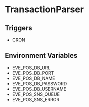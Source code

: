 # TransactionParser

## Triggers

* CRON

## Environment Variables

* EVE_POS_DB_URL
* EVE_POS_DB_PORT
* EVE_POS_DB_NAME
* EVE_POS_DB_PASSWORD
* EVE_POS_DB_USERNAME
* EVE_POS_SNS_QUEUE
* EVE_POS_SNS_ERROR